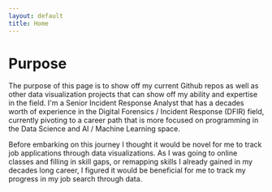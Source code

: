 ```yaml
---
layout: default
title: Home
---
```


# Purpose
The purpose of this page is to show off my current Github repos as well as other data visualization projects that can show off my ability and expertise in the field. I'm a Senior Incident Response Analyst that has a decades worth of experience in the Digital Forensics / Incident Response (DFIR) field, currently pivoting to a career path that is more focused on programming in the Data Science and AI / Machine Learning space.

Before embarking on this journey I thought it would be novel for me to track job applications through data visualizations. As I was going to online classes and filling in skill gaps, or remapping skills I already gained in my decades long career, I figured it would be beneficial for me to track my progress in my job search through data.

<canvas id="myChart" width="400" height="200"></canvas>

<script src="https://cdn.jsdelivr.net/npm/chart.js"></script>
<script>
    document.addEventListener("DOMContentLoaded",function() {
        const data = {{ site.data.email_trends | jsonify }};
        //Log data to ensure it loads correctly
        console.log("Data:",data);
        // Define colors for each relation
        const colors = [
            'rgba(75,192,192,0.6)',     // Teal
            'rgba(255, 99, 132, 0.6)',  // Red
            'rgba(54, 162, 235, 0.6)',  // Blue
            'rgba(255, 206, 86, 0.6)',  // Yellow
            'rgba(153, 102, 255, 0.6)', // Purple
            'rgba(255, 159, 64, 0.6)'   // Orange            
        ];
        // Get unique relation names from data
        const uniqueRelations = [...new Set(data.map(item => item.relation_id))];
        // Collect all unique dates in sorted order
        const labels = [...new Set(data.map(item => new Date(item.sent_time).toLocaleDateString()))];
        // Generate datasets for each relation dynamically
        const datasets = uniqueRelations.map((relation,index) => {
            return {
                label: relation,
                backgroundColor: colors[index % colors.length],
                data: labels.map(date => {
                    console.log(
                        "item.relation_id: ",
                        item.relation_id
                    );
                    console.log(
                        "new Date(item.sent_time).toISOString().split('T')[0]",
                        new Date(item.sent_time).toISOString().split('T')[0]
                    );
                    const entry = data.find(
                        item => item.relation_id === relation && new Date(item.sent_time).toISOString().split('T')[0] === date);
                    // Use 0 if entry is missing or value is not a valid number
                    return entry && !isNaN(parseFloat(entry.value)) ? parseFloat(entry.value) : 0;
                })
            };
        });
        // Log labels and dataset values for debugging
        console.log("Labels:",labels);
        console.log("Datasets:",datasets);
        // Make the chart
        new Chart(document.getElementById("myChart"), {
            type: 'bar',
            data: { labels: labels, datasets: datasets },
            options: { 
                        responsive: true, 
                        plugins: { legend: { position: 'top' }, tooltip: { mode: 'index', intersect: false } },
                        scales: { x: { stacked: true }, y: { stacked: true } }         
            }
        });
    });       
</script>
